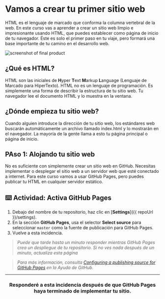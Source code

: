 # Vamos a crear tu primer sitio web

HTML es el lenguaje de marcado que conforma la columna vertebral de la web. En este curso vas a aprender a crear un sitio web limpio e impresionante usando HTML, que puedes establecer como página de inicio de tu navegador. Éste es solo el primer paso en tu viaje, pero formará una base importante de tu camino en el desarrollo web.

![screenshot of final product](https://user-images.githubusercontent.com/16547949/41006151-5e97deee-68ee-11e8-8b52-84f38cd3e567.png)

## ¿Qué es HTML?

HTML son las iniciales de **H**yper **T**ext **M**arkup **L**anguage (Lenguaje de Marcado para HiperTexto). HTML no es un lenguaje de programación. Es simplemente una forma de describir la estructura de tu sitio web. Tu navegador lee el documento HTML y lo muestra en la ventana.

## ¿Dónde empieza tu sitio web?

Cuando alguien introduce la dirección de tu sitio web, los estándares web buscarán automáticamente un archivo llamado index.html y lo mostrarán en el navegador. La mayoría de la gente llama a esto tu página principal o página de inicio.

## PAso 1: Alojando tu sitio web

No es suficiente con simplemente crear un sitio web en GitHub. Necesitas implementar o desplegar el sitio web a un servidor web que esté conectado a internet. Para este curso vamos a usar GitHub Pages, pero puedes publicar tu HTML en cualquier servidor estático.

## :keyboard: Actividad: Activa GitHub Pages

1. Debajo del nombre de tu repositorio, haz clic en [**Settings**]({{ repoUrl }}/settings).
1. En la sección **GitHub Pages**, usa el selector **Select source** para seleccionar `master` como la fuente de publicación para GitHub Pages.
1. Vuelve a esta incidencia.

> _Puede que tarde hasta un minuto responder mientras GitHub Pages crea un despliegue de tu repositorio. Si no ves nada después de un minuto, actualiza esta página_ 

> _Para más información, consulta [Configuring a publishing source for GitHub Pages](https://help.github.com/articles/configuring-a-publishing-source-for-github-pages/) en la Ayuda de GitHub._

<hr>
<h3 align="center">Responderé a esta incidencia después de que GitHub Pages haya terminado de implementar tu sitio.</h3>
